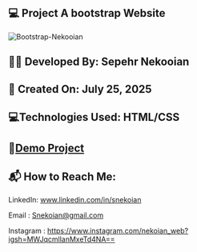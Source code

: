 ## 💻 Project A bootstrap Website


![Bootstrap-Nekooian](https://github.com/user-attachments/assets/60cea36e-7a6b-4e02-99ae-011ee6c19590)


## 👨‍💻 Developed By: Sepehr Nekooian

## 📅 Created On: July 25, 2025

## 💻Technologies Used: HTML/CSS 

## 🔗[Demo Project](https://sepehrnekooian.github.io/Bootstrap-Web/index.bootstrap.html)

## 📬 How to Reach Me:

LinkedIn: www.linkedin.com/in/snekoian

Email : Snekoian@gmail.com

Instagram : https://www.instagram.com/nekoian_web?igsh=MWJqcmllanMxeTd4NA==
